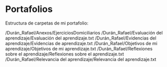 # Portafolios

Estructura de carpetas de mi portafolio:

/Durán_Rafael/Anexos/EjerciciosDomiciliarios
/Durán_Rafael/Evaluación del aprendizaje/Evaluación del aprendizaje.txt
/Durán_Rafael/Evidencias del aprendizaje/Evidencias de aprendizaje.txt
/Durán_Rafael/Objetivos de mi aprendizaje/Objetivos de mi aprendizaje.txt
/Durán_Rafael/Reflexiones sobre el aprendizaje/Reflexiones sobre el aprendizaje.txt
/Durán_Rafael/Relevancia del aprendizaje/Relevancia del aprendizaje.txt
